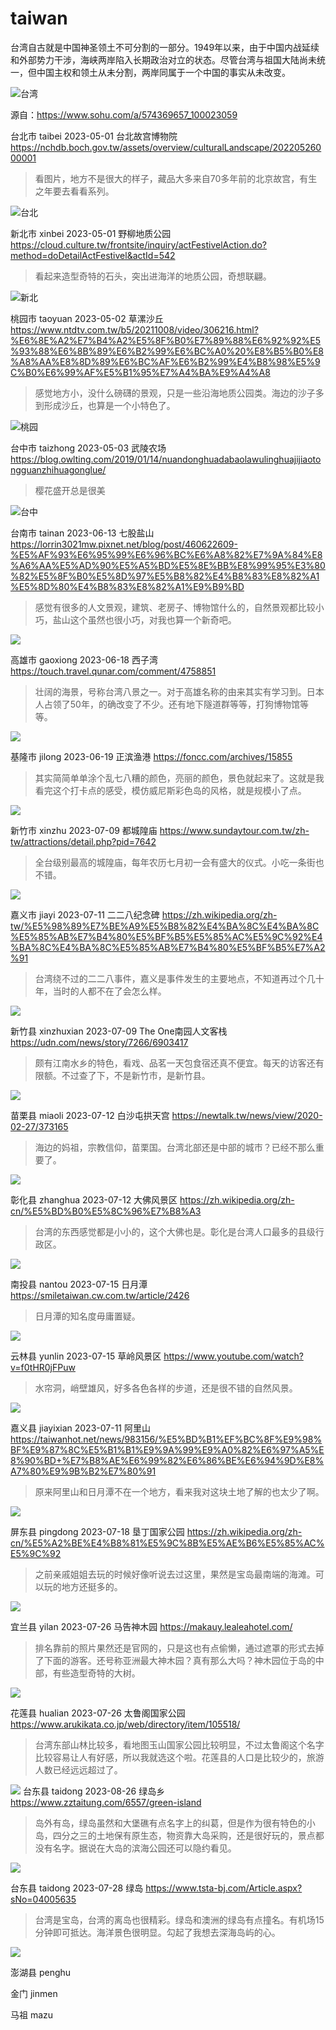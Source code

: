 # taiwan



台湾自古就是中国神圣领土不可分割的一部分。1949年以来，由于中国内战延续和外部势力干涉，海峡两岸陷入长期政治对立的状态。尽管台湾与祖国大陆尚未统一，但中国主权和领土从未分割，两岸同属于一个中国的事实从未改变。

![台湾](taiwan.png)

源自：https://www.sohu.com/a/574369657_100023059



台北市 taibei 2023-05-01 台北故宫博物院 https://nchdb.boch.gov.tw/assets/overview/culturalLandscape/20220526000001

> 看图片，地方不是很大的样子，藏品大多来自70多年前的北京故宫，有生之年要去看看系列。

![台北](taibei.jpg)

新北市 xinbei 2023-05-01 野柳地质公园 https://cloud.culture.tw/frontsite/inquiry/actFestivelAction.do?method=doDetailActFestivel&actId=542

> 看起来造型奇特的石头，突出进海洋的地质公园，奇想联翩。

![新北](xinbei.jpg)

桃园市 taoyuan 2023-05-02 草漯沙丘 https://www.ntdtv.com.tw/b5/20211008/video/306216.html?%E6%8E%A2%E7%B4%A2%E5%8F%B0%E7%89%88%E6%92%92%E5%93%88%E6%8B%89%E6%B2%99%E6%BC%A0%20%E8%B5%B0%E8%A8%AA%E8%8D%89%E6%BC%AF%E6%B2%99%E4%B8%98%E5%9C%B0%E6%99%AF%E5%B1%95%E7%A4%BA%E9%A4%A8

> 感觉地方小，没什么磅礴的景观，只是一些沿海地质公园类。海边的沙子多到形成沙丘，也算是一个小特色了。

![桃园](taoyuan.jpg)

台中市 taizhong 2023-05-03 武陵农场 https://blog.owlting.com/2019/01/14/nuandonghuadabaolawulinghuajijiaotongguanzhihuagonglue/

> 樱花盛开总是很美

![台中](taizhong.jpg)

台南市 tainan 2023-06-13 七股盐山 https://lorrin3021mw.pixnet.net/blog/post/460622609-%E5%AF%93%E6%95%99%E6%96%BC%E6%A8%82%E7%9A%84%E8%A6%AA%E5%AD%90%E5%A5%BD%E5%8E%BB%E8%99%95%E3%80%82%E5%8F%B0%E5%8D%97%E5%B8%82%E4%B8%83%E8%82%A1%E5%8D%80%E4%B8%83%E8%82%A1%E9%B9%BD

> 感觉有很多的人文景观，建筑、老房子、博物馆什么的，自然景观都比较小巧，盐山这个虽然也很小巧，对我也算一个新奇吧。

![](tainan.jpeg)

高雄市 gaoxiong 2023-06-18 西子湾 https://touch.travel.qunar.com/comment/4758851

> 壮阔的海景，号称台湾八景之一。对于高雄名称的由来其实有学习到。日本人占领了50年，的确改变了不少。还有地下隧道群等等，打狗博物馆等等。

![](gaoxiong.jpg)

基隆市 jilong 2023-06-19 正滨渔港 https://foncc.com/archives/15855

> 其实简简单单涂个乱七八糟的颜色，亮丽的颜色，景色就起来了。这就是我看完这个打卡点的感受，模仿威尼斯彩色岛的风格，就是规模小了点。

![](jilong.jpg)

新竹市 xinzhu 2023-07-09 都城隍庙 https://www.sundaytour.com.tw/zh-tw/attractions/detail.php?pid=7642

> 全台级别最高的城隍庙，每年农历七月初一会有盛大的仪式。小吃一条街也不错。

![](xinzhu.jpg)



嘉义市 jiayi 2023-07-11 二二八纪念碑 https://zh.wikipedia.org/zh-tw/%E5%98%89%E7%BE%A9%E5%B8%82%E4%BA%8C%E4%BA%8C%E5%85%AB%E7%B4%80%E5%BF%B5%E5%85%AC%E5%9C%92%E4%BA%8C%E4%BA%8C%E5%85%AB%E7%B4%80%E5%BF%B5%E7%A2%91

> 台湾绕不过的二二八事件，嘉义是事件发生的主要地点，不知道再过个几十年，当时的人都不在了会怎么样。

![](jiayi.JPG)

新竹县 xinzhuxian 2023-07-09 The One南园人文客栈 https://udn.com/news/story/7266/6903417

> 颇有江南水乡的特色，看戏、品茗一天包食宿还真不便宜。每天的访客还有限额。不过查了下，不是新竹市，是新竹县。

![](xinzhuxian.jpg)

苗栗县 miaoli 2023-07-12 白沙屯拱天宫 https://newtalk.tw/news/view/2020-02-27/373165

> 海边的妈祖，宗教信仰，苗栗国。台湾北部还是中部的城市？已经不那么重要了。

![](miaoli.JPG)

彰化县 zhanghua 2023-07-12 大佛风景区 https://zh.wikipedia.org/zh-cn/%E5%BD%B0%E5%8C%96%E7%B8%A3

> 台湾的东西感觉都是小小的，这个大佛也是。彰化是台湾人口最多的县级行政区。

![](zhanghua.jpg)

南投县 nantou 2023-07-15 日月潭 https://smiletaiwan.cw.com.tw/article/2426

> 日月潭的知名度毋庸置疑。

![](nantou.webp)

云林县 yunlin 2023-07-15 草岭风景区 https://www.youtube.com/watch?v=f0tHR0jFPuw

> 水帘洞，峭壁雄风，好多各色各样的步道，还是很不错的自然风景。

![](yunlin.jpg)

嘉义县 jiayixian 2023-07-11 阿里山 https://taiwanhot.net/news/983156/%E5%BD%B1%EF%BC%8F%E9%98%BF%E9%87%8C%E5%B1%B1%E9%9A%99%E9%A0%82%E6%97%A5%E8%90%BD+%E7%B8%AE%E6%99%82%E6%86%BE%E6%94%9D%E8%A7%80%E9%9B%B2%E7%80%91

> 原来阿里山和日月潭不在一个地方，看来我对这块土地了解的也太少了啊。

![](jiayixian.jpeg)

屏东县 pingdong 2023-07-18 垦丁国家公园 https://zh.wikipedia.org/zh-cn/%E5%A2%BE%E4%B8%81%E5%9C%8B%E5%AE%B6%E5%85%AC%E5%9C%92

> 之前亲戚姐姐去玩的时候好像听说去过这里，果然是宝岛最南端的海滩。可以玩的地方还挺多的。

![](pingdong.jpg)

宜兰县 yilan 2023-07-26 马告神木园 https://makauy.lealeahotel.com/

> 排名靠前的照片果然还是官网的，只是这也有点偷懒，通过遮罩的形式去掉了下面的游客。还号称亚洲最大神木园？真有那么大吗？神木园位于岛的中部，有些造型奇特的大树。

![](yilan.jpg)

花莲县 hualian 2023-07-26 太鲁阁国家公园 https://www.arukikata.co.jp/web/directory/item/105518/

> 台湾东部山林比较多，看地图玉山国家公园比较明显，不过太鲁阁这个名字比较容易让人有好感，所以我就选这个啦。花莲县的人口是比较少的，旅游人数已经远远超过了。

![](hualian.jpeg)
台东县 taidong 2023-08-26 绿岛乡 https://www.zztaitung.com/6557/green-island

> 岛外有岛，绿岛虽然和大堡礁有点名字上的纠葛，但是作为很有特色的小岛，四分之三的土地保有原生态，物资靠大岛采购，还是很好玩的，景点都没有名字。据说在大岛的滨海公园还可以隐约看见。

![](taidong.jpeg)

台东县 taidong 2023-07-28 绿岛 https://www.tsta-bj.com/Article.aspx?sNo=04005635

> 台湾是宝岛，台湾的离岛也很精彩。绿岛和澳洲的绿岛有点撞名。有机场15分钟即可抵达。海洋景色很明显。勾起了我想去深海岛屿的心。

![](taidong.jpg)

澎湖县 penghu

金门 jinmen

马祖 mazu
